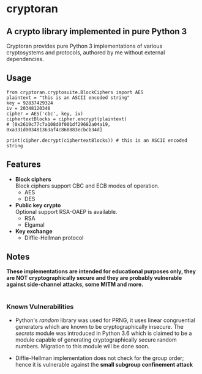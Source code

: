 # cryptoran
<h2>A crypto library implemented in pure Python 3</h2>
Cryptoran provides pure Python 3 implementations of various cryptosystems and protocols, authored by me without external dependencies.

## Usage

```python3
from cryptoran.cryptosuite.BlockCiphers import AES
plaintext = "this is an ASCII encoded string"
key = 92837429324
iv = 20348120348
cipher = AES('cbc', key, iv)
ciphertextBlocks = cipher.encrypt(plaintext)
# [0x2619c77c7a108d0f001df29682a04a19, 0xa331d003481363af4c860883ecbcb34d]

print(cipher.decrypt(ciphertextBlocks)) # this is an ASCII encoded string
```

## Features

* __Block ciphers__  
Block ciphers support CBC and ECB modes of operation.
  * AES
  * DES
* __Public key crypto__  
Optional support RSA-OAEP is available.
  * RSA
  * Elgamal
* __Key exchange__
  * Diffie-Hellman protocol

## Notes

__These implementations are intended for educational purposes only, they are NOT cryptographically secure and they are probably vulnerable against side-channel attacks, some MITM and more.__<br/><br/>

### Known Vulnerabilities

* Python's <i>random</i> library was used for PRNG, it uses linear congruential generators which are known to be cryptographically insecure. The *secrets* module was introduced in Python 3.6 which is claimed to be a module capable of generating cryptographically secure random numbers. Migration to this module will be done soon.

* Diffie-Hellman implementation does not check for the group order; hence it is vulnerable against the __small subgroup confinement attack__
